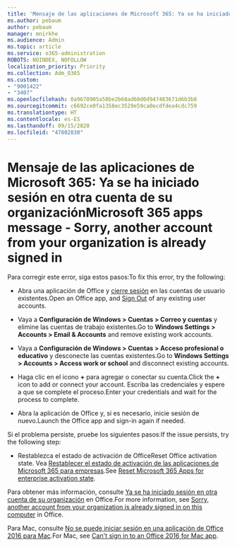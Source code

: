 ```yaml
---
title: 'Mensaje de las aplicaciones de Microsoft 365: Ya se ha iniciado sesión en otra cuenta de su organización'
ms.author: pebaum
author: pebaum
manager: mnirkhe
ms.audience: Admin
ms.topic: article
ms.service: o365-administration
ROBOTS: NOINDEX, NOFOLLOW
localization_priority: Priority
ms.collection: Adm_O365
ms.custom:
- "9001422"
- "3407"
ms.openlocfilehash: 0a9678905a58be2b68ad60d0d947483671d6b3b8
ms.sourcegitcommit: c6692ce0fa1358ec3529e59ca0ecdfdea4cdc759
ms.translationtype: HT
ms.contentlocale: es-ES
ms.lasthandoff: 09/15/2020
ms.locfileid: "47802830"
---
```

# <a name="microsoft-365-apps-message---sorry-another-account-from-your-organization-is-already-signed-in"></a><span data-ttu-id="4a34d-102">Mensaje de las aplicaciones de Microsoft 365: Ya se ha iniciado sesión en otra cuenta de su organización</span><span class="sxs-lookup"><span data-stu-id="4a34d-102">Microsoft 365 apps message - Sorry, another account from your organization is already signed in</span></span>

<span data-ttu-id="4a34d-103">Para corregir este error, siga estos pasos:</span><span class="sxs-lookup"><span data-stu-id="4a34d-103">To fix this error, try the following:</span></span>

- <span data-ttu-id="4a34d-104">Abra una aplicación de Office y [cierre sesión](https://support.office.com/article/sign-out-of-office-5a20dc11-47e9-4b6f-945d-478cb6d92071) en las cuentas de usuario existentes.</span><span class="sxs-lookup"><span data-stu-id="4a34d-104">Open an Office app, and [Sign Out](https://support.office.com/article/sign-out-of-office-5a20dc11-47e9-4b6f-945d-478cb6d92071) of any existing user accounts.</span></span>

- <span data-ttu-id="4a34d-105">Vaya a **Configuración de Windows > Cuentas > Correo y cuentas** y elimine las cuentas de trabajo existentes.</span><span class="sxs-lookup"><span data-stu-id="4a34d-105">Go to **Windows Settings > Accounts > Email & Accounts** and remove existing work accounts.</span></span>

- <span data-ttu-id="4a34d-106">Vaya a **Configuración de Windows > Cuentas > Acceso profesional o educativo** y desconecte las cuentas existentes.</span><span class="sxs-lookup"><span data-stu-id="4a34d-106">Go to **Windows Settings > Accounts > Access work or school** and disconnect existing accounts.</span></span> 

- <span data-ttu-id="4a34d-107">Haga clic en el icono **+** para agregar o conectar su cuenta.</span><span class="sxs-lookup"><span data-stu-id="4a34d-107">Click the **+** icon to add or connect your account.</span></span> <span data-ttu-id="4a34d-108">Escriba las credenciales y espere a que se complete el proceso.</span><span class="sxs-lookup"><span data-stu-id="4a34d-108">Enter your credentials and wait for the process to complete.</span></span>

- <span data-ttu-id="4a34d-109">Abra la aplicación de Office y, si es necesario, inicie sesión de nuevo.</span><span class="sxs-lookup"><span data-stu-id="4a34d-109">Launch the Office app and sign-in again if needed.</span></span> 

<span data-ttu-id="4a34d-110">Si el problema persiste, pruebe los siguientes pasos:</span><span class="sxs-lookup"><span data-stu-id="4a34d-110">If the issue persists, try the following step:</span></span> 

- <span data-ttu-id="4a34d-111">Restablezca el estado de activación de Office</span><span class="sxs-lookup"><span data-stu-id="4a34d-111">Reset Office activation state.</span></span> <span data-ttu-id="4a34d-112">Vea [Restablecer el estado de activación de las aplicaciones de Microsoft 365 para empresas](https://docs.microsoft.com/office365/troubleshoot/activation/reset-office-365-proplus-activation-state).</span><span class="sxs-lookup"><span data-stu-id="4a34d-112">See [Reset Microsoft 365 Apps for enterprise activation state](https://docs.microsoft.com/office365/troubleshoot/activation/reset-office-365-proplus-activation-state).</span></span>

<span data-ttu-id="4a34d-113">Para obtener más información, consulte [Ya se ha iniciado sesión en otra cuenta de su organización](https://docs.microsoft.com/office/troubleshoot/error-messages/another-account-already-signed-in) en Office.</span><span class="sxs-lookup"><span data-stu-id="4a34d-113">For more information, see [Sorry, another account from your organization is already signed in on this computer](https://docs.microsoft.com/office/troubleshoot/error-messages/another-account-already-signed-in) in Office.</span></span>

<span data-ttu-id="4a34d-114">Para Mac, consulte [No se puede iniciar sesión en una aplicación de Office 2016 para Mac](https://docs.microsoft.com/office365/troubleshoot/authentication/sign-in-to-office-2016-for-mac-fail).</span><span class="sxs-lookup"><span data-stu-id="4a34d-114">For Mac, see [Can't sign in to an Office 2016 for Mac app](https://docs.microsoft.com/office365/troubleshoot/authentication/sign-in-to-office-2016-for-mac-fail).</span></span>
